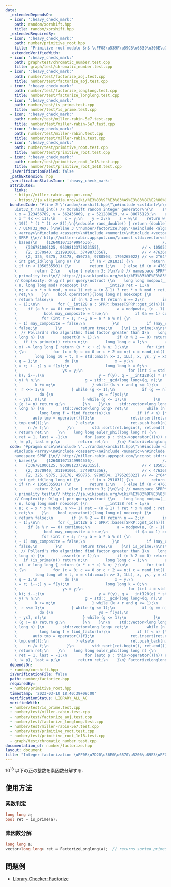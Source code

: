 ```yaml
---
data:
  _extendedDependsOn:
  - icon: ':heavy_check_mark:'
    path: random/xorshift.hpp
    title: random/xorshift.hpp
  _extendedRequiredBy:
  - icon: ':heavy_check_mark:'
    path: number/primitive_root.hpp
    title: "Primitive root modulo $n$ \uFF08\u539F\u59CB\u6839\u306E\u767A\u898B\uFF09"
  _extendedVerifiedWith:
  - icon: ':heavy_check_mark:'
    path: graph/test/chromatic_number.test.cpp
    title: graph/test/chromatic_number.test.cpp
  - icon: ':heavy_check_mark:'
    path: number/test/factorize_aoj.test.cpp
    title: number/test/factorize_aoj.test.cpp
  - icon: ':heavy_check_mark:'
    path: number/test/factorize_longlong.test.cpp
    title: number/test/factorize_longlong.test.cpp
  - icon: ':heavy_check_mark:'
    path: number/test/is_prime.test.cpp
    title: number/test/is_prime.test.cpp
  - icon: ':heavy_check_mark:'
    path: number/test/miller-rabin-5e7.test.cpp
    title: number/test/miller-rabin-5e7.test.cpp
  - icon: ':heavy_check_mark:'
    path: number/test/miller-rabin.test.cpp
    title: number/test/miller-rabin.test.cpp
  - icon: ':heavy_check_mark:'
    path: number/test/primitive_root.test.cpp
    title: number/test/primitive_root.test.cpp
  - icon: ':heavy_check_mark:'
    path: number/test/primitive_root_1e18.test.cpp
    title: number/test/primitive_root_1e18.test.cpp
  _isVerificationFailed: false
  _pathExtension: hpp
  _verificationStatusIcon: ':heavy_check_mark:'
  attributes:
    links:
    - http://miller-rabin.appspot.com/
    - https://ja.wikipedia.org/wiki/%E3%83%9F%E3%83%A9%E3%83%BC%E2%80%93%E3%83%A9%E3%83%93%E3%83%B3%E7%B4%A0%E6%95%B0%E5%88%A4%E5%AE%9A%E6%B3%95
  bundledCode: "#line 2 \"random/xorshift.hpp\"\n#include <cstdint>\n\n// CUT begin\n\
    uint32_t rand_int() // XorShift random integer generator\n{\n    static uint32_t\
    \ x = 123456789, y = 362436069, z = 521288629, w = 88675123;\n    uint32_t t =\
    \ x ^ (x << 11);\n    x = y;\n    y = z;\n    z = w;\n    return w = (w ^ (w >>\
    \ 19)) ^ (t ^ (t >> 8));\n}\ndouble rand_double() { return (double)rand_int()\
    \ / UINT32_MAX; }\n#line 3 \"number/factorize.hpp\"\n#include <algorithm>\n#include\
    \ <array>\n#include <cassert>\n#include <numeric>\n#include <vector>\n\nnamespace\
    \ SPRP {\n// http://miller-rabin.appspot.com/\nconst std::vector<std::vector<__int128>>\
    \ bases{\n    {126401071349994536},                              // < 291831\n\
    \    {336781006125, 9639812373923155},                  // < 1050535501 (1e9)\n\
    \    {2, 2570940, 211991001, 3749873356},               // < 47636622961201 (4e13)\n\
    \    {2, 325, 9375, 28178, 450775, 9780504, 1795265022} // <= 2^64\n};\ninline\
    \ int get_id(long long n) {\n    if (n < 291831) {\n        return 0;\n    } else\
    \ if (n < 1050535501) {\n        return 1;\n    } else if (n < 47636622961201)\n\
    \        return 2;\n    else { return 3; }\n}\n} // namespace SPRP\n\n// Miller-Rabin\
    \ primality test\n// https://ja.wikipedia.org/wiki/%E3%83%9F%E3%83%A9%E3%83%BC%E2%80%93%E3%83%A9%E3%83%93%E3%83%B3%E7%B4%A0%E6%95%B0%E5%88%A4%E5%AE%9A%E6%B3%95\n\
    // Complexity: O(lg n) per query\nstruct {\n    long long modpow(__int128 x, __int128\
    \ n, long long mod) noexcept {\n        __int128 ret = 1;\n        for (x %= mod;\
    \ n; x = x * x % mod, n >>= 1) ret = (n & 1) ? ret * x % mod : ret;\n        return\
    \ ret;\n    }\n    bool operator()(long long n) noexcept {\n        if (n < 2)\
    \ return false;\n        if (n % 2 == 0) return n == 2;\n        int s = __builtin_ctzll(n\
    \ - 1);\n\n        for (__int128 a : SPRP::bases[SPRP::get_id(n)]) {\n       \
    \     if (a % n == 0) continue;\n            a = modpow(a, (n - 1) >> s, n);\n\
    \            bool may_composite = true;\n            if (a == 1) continue;\n \
    \           for (int r = s; r--; a = a * a % n) {\n                if (a == n\
    \ - 1) may_composite = false;\n            }\n            if (may_composite) return\
    \ false;\n        }\n        return true;\n    }\n} is_prime;\n\nstruct {\n  \
    \  // Pollard's rho algorithm: find factor greater than 1\n    long long find_factor(long\
    \ long n) {\n        assert(n > 1);\n        if (n % 2 == 0) return 2;\n     \
    \   if (is_prime(n)) return n;\n        long long c = 1;\n        auto f = [&](__int128\
    \ x) -> long long { return (x * x + c) % n; };\n\n        for (int t = 1;; t++)\
    \ {\n            for (c = 0; c == 0 or c + 2 == n;) c = rand_int() % n;\n    \
    \        long long x0 = t, m = std::max(n >> 3, 1LL), x, ys, y = x0, r = 1, g,\
    \ q = 1;\n            do {\n                x = y;\n                for (int i\
    \ = r; i--;) y = f(y);\n                long long k = 0;\n                do {\n\
    \                    ys = y;\n                    for (int i = std::min(m, r -\
    \ k); i--;)\n                        y = f(y), q = __int128(q) * std::abs(x -\
    \ y) % n;\n                    g = std::__gcd<long long>(q, n);\n            \
    \        k += m;\n                } while (k < r and g <= 1);\n              \
    \  r <<= 1;\n            } while (g <= 1);\n            if (g == n) {\n      \
    \          do {\n                    ys = f(ys);\n                    g = std::__gcd(std::abs(x\
    \ - ys), n);\n                } while (g <= 1);\n            }\n            if\
    \ (g != n) return g;\n        }\n    }\n\n    std::vector<long long> operator()(long\
    \ long n) {\n        std::vector<long long> ret;\n        while (n > 1) {\n  \
    \          long long f = find_factor(n);\n            if (f < n) {\n         \
    \       auto tmp = operator()(f);\n                ret.insert(ret.end(), tmp.begin(),\
    \ tmp.end());\n            } else\n                ret.push_back(n);\n       \
    \     n /= f;\n        }\n        std::sort(ret.begin(), ret.end());\n       \
    \ return ret;\n    }\n    long long euler_phi(long long n) {\n        long long\
    \ ret = 1, last = -1;\n        for (auto p : this->operator()(n)) ret *= p - (last\
    \ != p), last = p;\n        return ret;\n    }\n} FactorizeLonglong;\n"
  code: "#pragma once\n#include \"../random/xorshift.hpp\"\n#include <algorithm>\n\
    #include <array>\n#include <cassert>\n#include <numeric>\n#include <vector>\n\n\
    namespace SPRP {\n// http://miller-rabin.appspot.com/\nconst std::vector<std::vector<__int128>>\
    \ bases{\n    {126401071349994536},                              // < 291831\n\
    \    {336781006125, 9639812373923155},                  // < 1050535501 (1e9)\n\
    \    {2, 2570940, 211991001, 3749873356},               // < 47636622961201 (4e13)\n\
    \    {2, 325, 9375, 28178, 450775, 9780504, 1795265022} // <= 2^64\n};\ninline\
    \ int get_id(long long n) {\n    if (n < 291831) {\n        return 0;\n    } else\
    \ if (n < 1050535501) {\n        return 1;\n    } else if (n < 47636622961201)\n\
    \        return 2;\n    else { return 3; }\n}\n} // namespace SPRP\n\n// Miller-Rabin\
    \ primality test\n// https://ja.wikipedia.org/wiki/%E3%83%9F%E3%83%A9%E3%83%BC%E2%80%93%E3%83%A9%E3%83%93%E3%83%B3%E7%B4%A0%E6%95%B0%E5%88%A4%E5%AE%9A%E6%B3%95\n\
    // Complexity: O(lg n) per query\nstruct {\n    long long modpow(__int128 x, __int128\
    \ n, long long mod) noexcept {\n        __int128 ret = 1;\n        for (x %= mod;\
    \ n; x = x * x % mod, n >>= 1) ret = (n & 1) ? ret * x % mod : ret;\n        return\
    \ ret;\n    }\n    bool operator()(long long n) noexcept {\n        if (n < 2)\
    \ return false;\n        if (n % 2 == 0) return n == 2;\n        int s = __builtin_ctzll(n\
    \ - 1);\n\n        for (__int128 a : SPRP::bases[SPRP::get_id(n)]) {\n       \
    \     if (a % n == 0) continue;\n            a = modpow(a, (n - 1) >> s, n);\n\
    \            bool may_composite = true;\n            if (a == 1) continue;\n \
    \           for (int r = s; r--; a = a * a % n) {\n                if (a == n\
    \ - 1) may_composite = false;\n            }\n            if (may_composite) return\
    \ false;\n        }\n        return true;\n    }\n} is_prime;\n\nstruct {\n  \
    \  // Pollard's rho algorithm: find factor greater than 1\n    long long find_factor(long\
    \ long n) {\n        assert(n > 1);\n        if (n % 2 == 0) return 2;\n     \
    \   if (is_prime(n)) return n;\n        long long c = 1;\n        auto f = [&](__int128\
    \ x) -> long long { return (x * x + c) % n; };\n\n        for (int t = 1;; t++)\
    \ {\n            for (c = 0; c == 0 or c + 2 == n;) c = rand_int() % n;\n    \
    \        long long x0 = t, m = std::max(n >> 3, 1LL), x, ys, y = x0, r = 1, g,\
    \ q = 1;\n            do {\n                x = y;\n                for (int i\
    \ = r; i--;) y = f(y);\n                long long k = 0;\n                do {\n\
    \                    ys = y;\n                    for (int i = std::min(m, r -\
    \ k); i--;)\n                        y = f(y), q = __int128(q) * std::abs(x -\
    \ y) % n;\n                    g = std::__gcd<long long>(q, n);\n            \
    \        k += m;\n                } while (k < r and g <= 1);\n              \
    \  r <<= 1;\n            } while (g <= 1);\n            if (g == n) {\n      \
    \          do {\n                    ys = f(ys);\n                    g = std::__gcd(std::abs(x\
    \ - ys), n);\n                } while (g <= 1);\n            }\n            if\
    \ (g != n) return g;\n        }\n    }\n\n    std::vector<long long> operator()(long\
    \ long n) {\n        std::vector<long long> ret;\n        while (n > 1) {\n  \
    \          long long f = find_factor(n);\n            if (f < n) {\n         \
    \       auto tmp = operator()(f);\n                ret.insert(ret.end(), tmp.begin(),\
    \ tmp.end());\n            } else\n                ret.push_back(n);\n       \
    \     n /= f;\n        }\n        std::sort(ret.begin(), ret.end());\n       \
    \ return ret;\n    }\n    long long euler_phi(long long n) {\n        long long\
    \ ret = 1, last = -1;\n        for (auto p : this->operator()(n)) ret *= p - (last\
    \ != p), last = p;\n        return ret;\n    }\n} FactorizeLonglong;\n"
  dependsOn:
  - random/xorshift.hpp
  isVerificationFile: false
  path: number/factorize.hpp
  requiredBy:
  - number/primitive_root.hpp
  timestamp: '2023-03-10 18:40:39+09:00'
  verificationStatus: LIBRARY_ALL_AC
  verifiedWith:
  - number/test/is_prime.test.cpp
  - number/test/miller-rabin.test.cpp
  - number/test/factorize_aoj.test.cpp
  - number/test/factorize_longlong.test.cpp
  - number/test/miller-rabin-5e7.test.cpp
  - number/test/primitive_root.test.cpp
  - number/test/primitive_root_1e18.test.cpp
  - graph/test/chromatic_number.test.cpp
documentation_of: number/factorize.hpp
layout: document
title: "Integer factorization \uFF08\u7D20\u56E0\u6570\u5206\u89E3\uFF09"
---
```


$10^{18}$ 以下の正の整数を素因数分解する．

## 使用方法

### 素数判定

```cpp
long long a;
bool ret = is_prime(a);
```

### 素因数分解

```cpp
long long a;
vector<long long> ret = FactorizeLonglong(a);  // returns sorted primes
```

## 問題例

- [Library Checker: Factorize](https://judge.yosupo.jp/problem/factorize)
